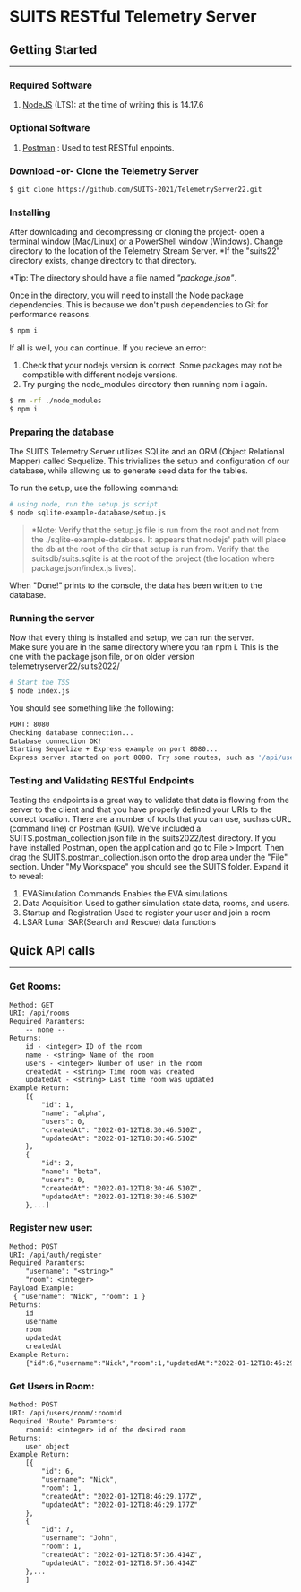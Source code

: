 # SUITS RESTful Telemetry Server

## Getting Started
-------------------------------

### Required Software
1. [NodeJS](https://nodejs.org/en/) (LTS): at the time of writing this is 14.17.6 

### Optional Software 
1. [Postman](https://www.postman.com/) : Used to test RESTful enpoints.

### Download -or- Clone the Telemetry Server
``` bash
$ git clone https://github.com/SUITS-2021/TelemetryServer22.git
```

### Installing  
After downloading and decompressing or cloning the project- open a terminal window (Mac/Linux) or a PowerShell window (Windows).
Change directory to the location of the Telemetry Stream Server.
*If the "suits22" directory exists, change directory to that directory.

*Tip: The directory should have a file named _"package.json"_.
 
Once in the directory, you will need to install the Node package dependencies. This is because we don't push dependencies to Git for performance reasons. 
``` bash
$ npm i
```

If all is well, you can continue. If you recieve an error: 
1. Check that your nodejs version is correct. Some packages may not be compatible with different nodejs versions. 
2. Try purging the node_modules directory then running npm i again.
``` bash
$ rm -rf ./node_modules 
$ npm i
``` 

### Preparing the database  
The SUITS Telemetry Server utilizes SQLite and an ORM (Object Relational Mapper) called Sequelize. This trivializes the setup and configuration of our database, while allowing us to generate seed data for the tables. 

To run the setup, use the following command:  
```bash 
# using node, run the setup.js script 
$ node sqlite-example-database/setup.js 
```
> *Note: Verify that the setup.js file is run from the root and not from the ./sqlite-example-database. It appears that nodejs' path will place the db at the root of the dir that setup is run from. Verify that the suitsdb/suits.sqlite is at the root of the project (the location where package.json/index.js lives).



When "Done!" prints to the console, the data has been written to the database. 

### Running the server
Now that every thing is installed and setup, we can run the server.  
Make sure you are in the same directory where you ran npm i. This is the one with the package.json file, or on older version telemetryserver22/suits2022/
``` bash
# Start the TSS
$ node index.js 
```

You should see something like the following: 
``` bash
PORT: 8080
Checking database connection...
Database connection OK!
Starting Sequelize + Express example on port 8080...
Express server started on port 8080. Try some routes, such as '/api/users'.
```

### Testing and Validating RESTful Endpoints
Testing the endpoints is a great way to validate that data is flowing from the server to the client and that you have properly defined your URIs to the correct location. 
There are a number of tools that you can use, suchas cURL (command line) or Postman (GUI). We've included a SUITS.postman_collection.json file in the suits2022/test directory. If you have installed Postman, open the application and go to File > Import. Then drag the SUITS.postman_collection.json onto the drop area under the "File" section. 
Under "My Workspace" you should see the SUITS folder. Expand it to reveal:
1. EVASimulation Commands 
    Enables the EVA simulations 
2. Data Acquisition 
    Used to gather simulation state data, rooms, and users.
3. Startup and Registration
    Used to register your user and join a room
4. LSAR 
    Lunar SAR(Search and Rescue) data functions


## Quick API calls
----------------------------------

### Get Rooms:
``` REST
Method: GET
URI: /api/rooms
Required Paramters:
    -- none --
Returns: 
    id - <integer> ID of the room
    name - <string> Name of the room
    users - <integer> Number of user in the room
    createdAt - <string> Time room was created
    updatedAt - <string> Last time room was updated
Example Return:
    [{
        "id": 1,
        "name": "alpha",
        "users": 0,
        "createdAt": "2022-01-12T18:30:46.510Z",
        "updatedAt": "2022-01-12T18:30:46.510Z"
    },
    {
        "id": 2,
        "name": "beta",
        "users": 0,
        "createdAt": "2022-01-12T18:30:46.510Z",
        "updatedAt": "2022-01-12T18:30:46.510Z"
    },...]
```

### Register new user:
``` REST 
Method: POST
URI: /api/auth/register
Required Paramters:
    "username": "<string>"
    "room": <integer>
Payload Example: 
 { "username": "Nick", "room": 1 }
Returns:
    id
    username
    room
    updatedAt
    createdAt
Example Return:
    {"id":6,"username":"Nick","room":1,"updatedAt":"2022-01-12T18:46:29.177Z","createdAt":"2022-01-12T18:46:29.177Z"}
``` 

### Get Users in Room:
``` REST 
Method: POST
URI: /api/users/room/:roomid
Required 'Route' Paramters:
    roomid: <integer> id of the desired room
Returns:
    user object
Example Return:
    [{
        "id": 6,
        "username": "Nick",
        "room": 1,
        "createdAt": "2022-01-12T18:46:29.177Z",
        "updatedAt": "2022-01-12T18:46:29.177Z"
    },
    {
        "id": 7,
        "username": "John",
        "room": 1,
        "createdAt": "2022-01-12T18:57:36.414Z",
        "updatedAt": "2022-01-12T18:57:36.414Z"
    },...
    ]
```
